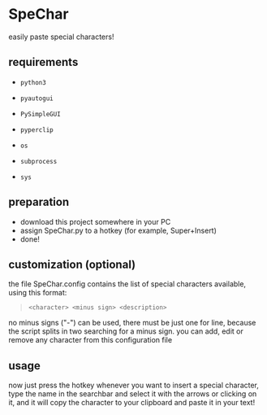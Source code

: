 # SpeChar

easily paste special characters!

## requirements
* `python3`

* `pyautogui`
* `PySimpleGUI`
* `pyperclip`

* `os`
* `subprocess`
* `sys`

## preparation
* download this project somewhere in your PC
* assign SpeChar.py to a hotkey (for example, Super+Insert)
* done!

## customization (optional)
the file SpeChar.config contains the list of special characters available, using this format: <br>

> `<character> <minus sign> <description>`<br>

no minus signs ("-") can be used, there must be just one for line, because the script splits in two searching for a minus sign.
you can add, edit or remove any character from this configuration file

## usage
now just press the hotkey whenever you want to insert a special character, type the name in the searchbar and select it with the arrows or clicking on it, and it will copy the character to your clipboard and paste it in your text!
